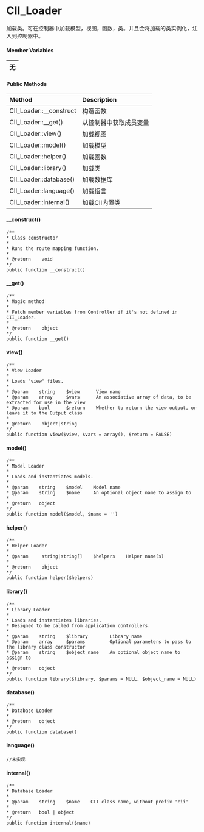 # CII\_Loader

加载类。可在控制器中加载模型，视图，函数，类。并且会将加载的类实例化，注入到控制器中。

#### Member Variables

| 无 |
| :---: |


#### Public Methods

| Method | Description |
| :--- | :--- |
| CII\_Loader::\_\_construct | 构造函数 |
| CII\_Loader::\_\_get\(\) | 从控制器中获取成员变量 |
| CII\_Loader::view\(\) | 加载视图 |
| CII\_Loader::model\(\) | 加载模型 |
| CII\_Loader::helper\(\) | 加载函数 |
| CII\_Loader::library\(\) | 加载类 |
| CII\_Loader::database\(\) | 加载数据库 |
| CII\_Loader::language\(\) | 加载语言 |
| CII\_Loader::internal\(\) | 加载CII内置类 |

#### \_\_construct\(\)

```
/**
* Class constructor
*
* Runs the route mapping function.
*
* @return    void
*/
public function __construct()
```

#### \_\_get\(\)

```
/**
* Magic method 
*
* Fetch member variables from Controller if it's not defined in CII_Loader.
*
* @return    object
*/
public function __get()
```

#### view\(\)

```
/**
* View Loader
* 
* Loads "view" files.
*
* @param    string    $view      View name
* @param    array     $vars      An associative array of data, to be extracted for use in the view
* @param    bool      $return    Whether to return the view output, or leave it to the Output class
*
* @return    object|string
*/
public function view($view, $vars = array(), $return = FALSE)
```

#### model\(\)

```
/**
* Model Loader
*
* Loads and instantiates models.
*
* @param    string    $model    Model name
* @param    string    $name     An optional object name to assign to
*
* @return   object
*/
public function model($model, $name = '')
```

#### helper\(\)

```
/**
* Helper Loader
*
* @param     string|string[]    $helpers    Helper name(s)
*
* @return    object
*/
public function helper($helpers)
```

#### library\(\)

```
/**
* Library Loader
*
* Loads and instantiates libraries.
* Designed to be called from application controllers.
*
* @param    string    $library        Library name
* @param    array     $params         Optional parameters to pass to the library class constructor
* @param    string    $object_name    An optional object name to assign to
*
* @return   object
*/
public function library($library, $params = NULL, $object_name = NULL)
```

#### database\(\)

```
/**
* Database Loader
*
* @return   object
*/
public function database()
```

#### language\(\)

```
//未实现
```

#### internal\(\)

```
/**
* Database Loader
*
* @param    string    $name    CII class name, without prefix 'cii'
*
* @return   bool | object
*/
public function internal($name)
```



